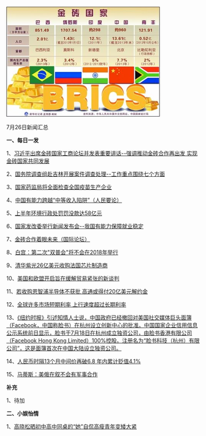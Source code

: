 ![07_01](.\07_26.jpg)

7月26日新闻汇总

**一、每日一发**

1、[习近平出席金砖国家工商论坛并发表重要讲话--强调推动金砖合作再出发 实现金砖国家共同发展](http://paper.people.com.cn/rmrb/html/2018-07/26/nw.D110000renmrb_20180726_2-01.htm)

2、[国务院调查组赴吉林开展案件调查处理--工作重点围绕七个方面](http://paper.people.com.cn/rmrb/html/2018-07/26/nw.D110000renmrb_20180726_6-04.htm)

3、[国家药监局将全面检查全国疫苗生产企业](http://paper.people.com.cn/rmrb/html/2018-07/26/nw.D110000renmrb_20180726_7-04.htm)

4、[中国有能力跨越“中等收入陷阱”（人民要论）](http://paper.people.com.cn/rmrb/html/2018-07/26/nw.D110000renmrb_20180726_1-07.htm)

5、[上半年环境行政处罚罚没款达58亿元](http://paper.people.com.cn/rmrb/html/2018-07/26/nw.D110000renmrb_20180726_3-10.htm)

6、[国家发改委举行新闻发布会--我国有能力保障就业稳定](http://paper.people.com.cn/rmrb/html/2018-07/26/nw.D110000renmrb_20180726_3-13.htm)

7、[金砖合作着眼未来（国际论坛）](http://paper.people.com.cn/rmrb/html/2018-07/26/nw.D110000renmrb_20180726_3-21.htm)

8、[白宫：第二次"双普会"将不会在2018年举行](http://news.163.com/18/0726/03/DNK27RPQ0001875O.html)

9、[清华紫光26亿美元收购法国芯片制造商](http://www.ftchinese.com/premium/001078653?exclusive)

10、[美国和欧盟开启旨在缓解贸易紧张的新谈判](http://www.ftchinese.com/story/001078655)

11、[若收购恩智浦半导体不获批 高通或得付20亿美元解约金](https://www.zaobao.com.sg/finance/china/story20180726-878213)

12、[全球许多市场短期利率 上行速度超过长期利率](https://www.zaobao.com.sg/finance/world/story20180721-876955)

13、[《纽约时报》引述知情人士说，中国政府已经撤回对美国社交媒体巨头面簿（Facebook，中国称脸书）在杭州设立创新中心的批准。中国国家企业信用信息公示系统前日显示，脸书于7月18日在杭州成立独资公司，由脸书香港有限公司（Facebook Hong Kong Limited）100%控股。注册名为“脸书科技（杭州）有限公司”，这是面簿首次在中国大陆设立独资公司。](https://www.zaobao.com.sg/news/china/story20180726-878135)

14、[人民币时隔13个月中间价再破6.8 年内累计贬值4.1%](https://www.zaobao.com.sg/realtime/china/story20180725-878006)

15、[马蒂斯：美俄在叙不会有军事合作](https://www.zaobao.com.sg/realtime/world/story20180725-877962)



**补充**

1、待加



**二、小娱怡情**

1、[高晓松晒初中高中同桌的“她”自侃高瘦青年变矮大紧](http://movie.67.com/hyzx/2018/07/23/924678.html)